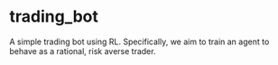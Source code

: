 # trading_bot

A simple trading bot using RL. Specifically, we aim to train an agent to behave as a rational, risk averse trader.
